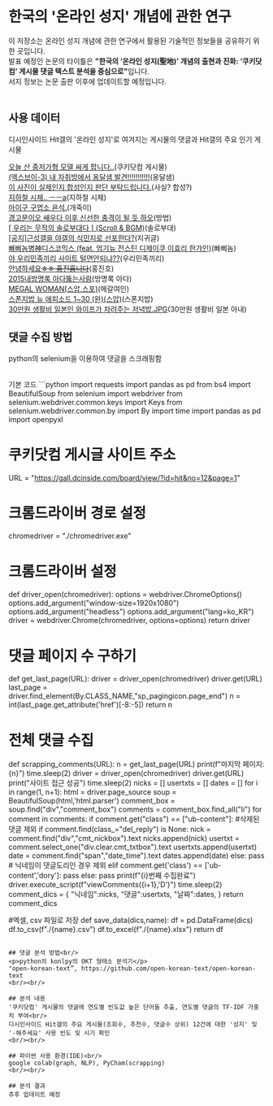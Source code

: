 # 한국의 '온라인 성지' 개념에 관한 연구
이 저장소는 온라인 성지 개념에 관한 연구에서 활용된 기술적인 정보들을 공유하기 위한 곳입니다.<br/>
발표 예정인 논문의 타이틀은 <b>"한국의 ‘온라인 성지(聖地)’ 개념의 출현과 진화: ‘쿠키닷컴’ 게시물 댓글 텍스트 분석을 중심으로"</b>입니다.<br/>
서지 정보는 논문 출판 이후에 업데이트할 예정입니다.<br/>
<br/>
## 사용 데이터<br/>
<p>디시인사이드 Hit갤의 '온라인 성지'로 여겨지는 게시물의 댓글과 Hit갤의 주요 인기 게시물</p>

<a href="https://gall.dcinside.com/board/view/?id=hit&no=12" target="_blank">오늘 산 중저가형 모델 싸게 팝니다..</a>(쿠키닷컴 게시물)
<br/><a href="https://gall.dcinside.com/board/view/?id=hit&no=13" target="_blank">(엑스브이-3) 내 자취방에서 옹달샘 발견!!!!!!!!!!!</a>(옹달샘)
<br/><a href="https://gall.dcinside.com/board/view/?id=hit&no=14" target="_blank">이 사진이 실제인지 합성인지 판단 부탁드립니다.</a>(사실? 합성?)
<br/><a href="https://gall.dcinside.com/board/view/?id=hit&no=1" target="_blank">지하철 시체.. ㅡㅡa</a>(지하철 시체)
<br/><a href="https://gall.dcinside.com/board/view/?id=hit&no=162" target="_blank">아이구 구엽소 욘석.</a>(개죽이)
<br/><a href="https://gall.dcinside.com/board/view/?id=hit&no=163" target="_blank">경고문이오 쌔우다 이후 신선한 충격이 될 듯 하오</a>(방법)
<br/><a href="https://gall.dcinside.com/board/view/?id=hit&no=1554" target="_blank">[ 우리는 무적의 솔로부대다 ] (Scroll & BGM)</a>(솔로부대)
<br/><a href="https://gall.dcinside.com/board/view/?id=kimsungmo&no=97157" target="_blank">[공지]근성갤을 야갤의 식민지로 선포한다?</a>(지귀글)
<br/><a href="https://gall.dcinside.com/board/view/?id=hit&no=6417" target="_blank">빠삐놈병神디스코믹스 (feat. 엄기뉴 전스틴 디제이쿠 이효리 한가인)</a>(빠삐놈)
<br/><a href="https://gall.dcinside.com/board/view/?id=yeonpyeongdo&no=5798" target="_blank">야 우리민족끼리 사이트 털면안되냐??</a>(우리민족끼리)
<br/><a href="https://gall.dcinside.com/board/view/?id=hongjinho&no=37461" target="_blank">안녕하세요~~ㅎㅎ 홍진홉니다~~</a>(홍진호)
<br/><a href="https://gall.dcinside.com/board/view/?id=comedy_new1&no=440917" target="_blank">2015내방명록 아다뚫는사람</a>(방명록 아다)
<br/><a href="https://gall.dcinside.com/board/view/?id=hit&no=13578" target="_blank">MEGAL WOMAN(스압,스포)</a>(메갈여인)
<br/><a href="https://gall.dcinside.com/board/view/?id=hit&no=14047" target="_blank">스폰지밥 뉴 애피소드 1~30 (완)(스압)</a>(스폰지밥)
<br/><a href="https://gall.dcinside.com/board/view/?id=hit&no=16667" target="_blank">30만원 생활비 일본인 와이프가 차려주는 저녁밥.JPG</a>(30만원 생활비 일본 아내)
<br/>

## 댓글 수집 방법
<p>python의 selenium을 이용하여 댓글을 스크래핑함</p>
<br/>
기본 코드
```python
import requests
import pandas as pd
from bs4 import BeautifulSoup
from selenium import webdriver
from selenium.webdriver.common.keys import Keys
from selenium.webdriver.common.by import By
import time
import pandas as pd
import openpyxl

# 쿠키닷컴 게시글 사이트 주소
URL = "https://gall.dcinside.com/board/view/?id=hit&no=12&page=1"
# 크롬드라이버 경로 설정
chromedriver = "./chromedriver.exe"

# 크롬드라이버 설정
def driver_open(chromedriver):
    options = webdriver.ChromeOptions()
    options.add_argument("window-size=1920x1080")
    options.add_argument("headless")
    options.add_argument("lang=ko_KR")
    driver = webdriver.Chrome(chromedriver, options=options)
    return driver


# 댓글 페이지 수 구하기
def get_last_page(URL):
    driver = driver_open(chromedriver)
    driver.get(URL)
    last_page = driver.find_element(By.CLASS_NAME,"sp_pagingicon.page_end")
    n = int(last_page.get_attribute('href')[-8:-5])
    return n


# 전체 댓글 수집
def scrapping_comments(URL):
    n = get_last_page(URL)
    print(f"마지막 페이지:{n}")
    time.sleep(2)
    driver = driver_open(chromedriver)
    driver.get(URL)
    print("사이트 접근 성공")
    time.sleep(2)
    nicks = []
    usertxts = []
    dates = []
    for i in range(1, n+1):
        html = driver.page_source
        soup = BeautifulSoup(html,'html.parser')
        comment_box = soup.find("div","comment_box")
        comments = comment_box.find_all("li")
        for comment in comments:
            if comment.get("class") == ["ub-content"]:
                #삭제된 댓글 제외
                if comment.find(class_="del_reply") is None:
                    nick = comment.find("div","cmt_nickbox").text
                    nicks.append(nick)
                    usertxt = comment.select_one("div.clear.cmt_txtbox").text
                    usertxts.append(usertxt)
                    date = comment.find("span","date_time").text
                    dates.append(date)
                else:
                    pass
            # 닉네임이 댓글도리인 경우 제외
            elif comment.get('class') == ['ub-content','dory']:
                pass
            else:
                pass
        print(f"{i}번째 수집완료")
        driver.execute_script(f"viewComments({i+1},'D')")
        time.sleep(2)
    comment_dics = {
        "닉네임":nicks,
        "댓글":usertxts,
        "날짜":dates,
    }
    return comment_dics

#엑셀, csv 파일로 저장
def save_data(dics,name):
    df = pd.DataFrame(dics)
    df.to_csv(f"./{name}.csv")
    df.to_excel(f"./{name}.xlsx")
    return df
    
```    

## 댓글 분석 방법<br/>
<p>python의 konlpy의 OKT 형태소 분석기</p>
"open-korean-text”, https://github.com/open-korean-text/open-korean-text
<br/><br/>

## 분석 내용
'쿠키닷컴' 게시물의 댓글에 연도별 빈도값 높은 단어들 추출, 연도별 댓글의 TF-IDF 가중치 부여<br/>
디시인사이드 Hit갤의 주요 게시물(조회수, 추천수, 댓글수 상위) 12건에 대한 '성지' 및 '-해주세요' 사용 빈도 및 시기 확인
<br/><br/>

## 파이썬 사용 환경(IDE)<br/>
google colab(graph, NLP), PyCham(scrapping)
<br/><br/>

## 분석 결과
추후 업데이트 예정
